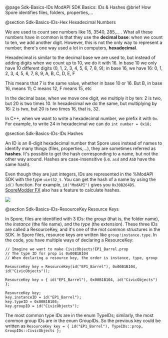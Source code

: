 @page Sdk-Basics-IDs ModAPI SDK Basics: IDs & Hashes
@brief How Spore identifies files, folders, properties,...

@section Sdk-Basics-IDs-Hex Hexadecimal Numbers

We are used to count see numbers like 15, 3540, 285,... . What all these numbers have in common is that they use the **decimal base**: when we count to ten, we add another digit.
However, this is not the only way to represent a number; there's one way used a lot in computers, **hexadecimal**.

Hexadecimal is similar to the decimal base we are used to, but instead of adding digits when we count up to 10, we do it with 16. 
In base 10 we only have 10 different digits (0, 1, 2, 3, 4, 5, 6, 7, 8, 9); in base 16, we have 16: 0, 1, 2, 3, 4, 5, 6, 7, 8, 9, A, B, C, D, E, F

This means that 7 is the same value, whether in base 10 or 16. But B, in base 16, means 11; C means 12, F means 15, etc

In the decimal base, when we move one digit, we multiply it by ten: 2 is two, but 20 is two times 10.
In hexadecimal we do the same, but multiplying by 16: 2 is two, but 20 is two times 16, that is, 32.

In C++, when we want to write a hexadecimal number, we prefix it with `0x`. For example, to write 24 in hexadecimal we can do `int number = 0x18;`

@section Sdk-Basics-IDs-IDs Hashes

An ID is an 8-digit hexadecimal number that Spore uses instead of names to identify many things (files, properties,...), they are sometimes referred as **hashes**.
It's possible to get the hash corresponding to a name, but not the other way around. Hashes are case-insensitive (i.e. `asd` and `ASD` have the same hash).

Even though they are just integers, IDs are represented in the %ModAPI SDK with the type `uint32_t`. You can get the hash of a name by using the `id()` function. 
For example, `id("ModAPI")` gives you `0x30B264D5`. [SporeModder FX](https://emd4600.github.io/SporeModder-FX/) also has a feature to calculate hashes. 

![](PB1deAP.png)

@section Sdk-Basics-IDs-ResourceKey Resource Keys

In Spore, files are identified with 3 IDs: the *group* (that is, the folder name), the *instance* (the file name), and the *type* (the extension). 
These three IDs are called a ResourceKey, and it's one of the mot common structures in the SDK. In Spore files, resource keys are written 
like `group!instance.type`. In the code, you have multiple ways of declaring a ResourceKey:

~~~~{.cpp}
// Imagine we want to make CivicObjects!EP1_Barrel.prop
// The type ID for prop is 0x00B1B104
// When declaring a resource key, the order is instance, type, group

ResourceKey key = ResourceKey(id("EP1_Barrel"), 0x00B1B104, id("CivicObjects"));

ResourceKey key = { id("EP1_Barrel"), 0x00B1B104, id("CivicObjects") };

ResourceKey key;
key.instanceID = id("EP1_Barrel");
key.typeID = 0x00B1B104;
key.groupID = id("CivicObjects");
~~~~

The most common type IDs are in the enum TypeIDs; similarly, the most common group IDs are in the enum GroupIDs. So
the previous key could be written as `ResourceKey key = { id("EP1_Barrel"), TypeIDs::prop, GroupIDs::CivicObjects };`